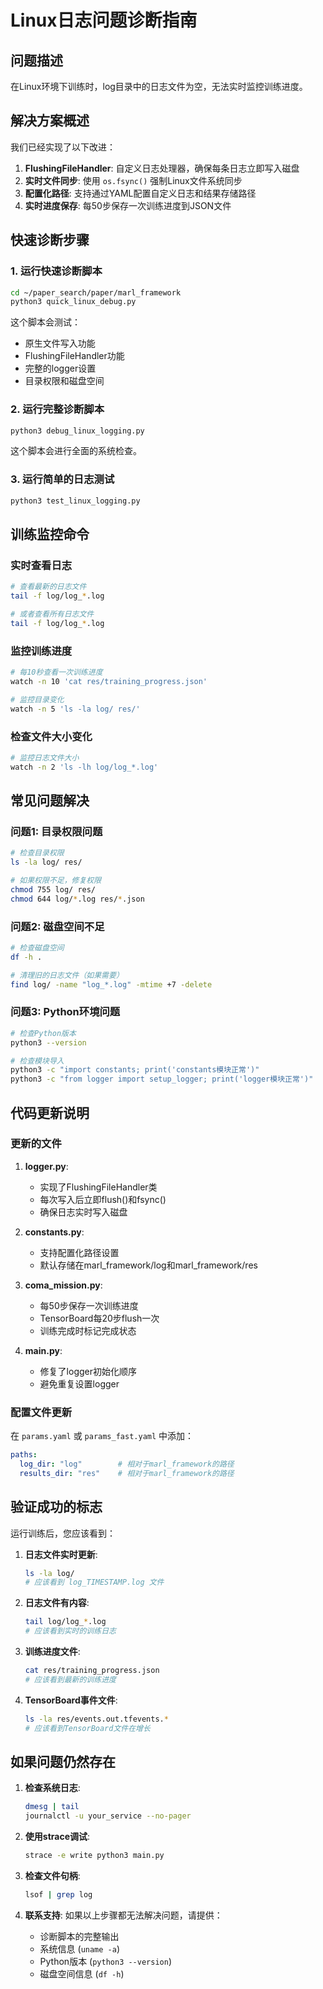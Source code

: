 # Linux日志问题诊断指南

## 问题描述
在Linux环境下训练时，log目录中的日志文件为空，无法实时监控训练进度。

## 解决方案概述
我们已经实现了以下改进：

1. **FlushingFileHandler**: 自定义日志处理器，确保每条日志立即写入磁盘
2. **实时文件同步**: 使用 `os.fsync()` 强制Linux文件系统同步
3. **配置化路径**: 支持通过YAML配置自定义日志和结果存储路径
4. **实时进度保存**: 每50步保存一次训练进度到JSON文件

## 快速诊断步骤

### 1. 运行快速诊断脚本
```bash
cd ~/paper_search/paper/marl_framework
python3 quick_linux_debug.py
```

这个脚本会测试：
- 原生文件写入功能
- FlushingFileHandler功能
- 完整的logger设置
- 目录权限和磁盘空间

### 2. 运行完整诊断脚本
```bash
python3 debug_linux_logging.py
```

这个脚本会进行全面的系统检查。

### 3. 运行简单的日志测试
```bash
python3 test_linux_logging.py
```

## 训练监控命令

### 实时查看日志
```bash
# 查看最新的日志文件
tail -f log/log_*.log

# 或者查看所有日志文件
tail -f log/log_*.log
```

### 监控训练进度
```bash
# 每10秒查看一次训练进度
watch -n 10 'cat res/training_progress.json'

# 监控目录变化
watch -n 5 'ls -la log/ res/'
```

### 检查文件大小变化
```bash
# 监控日志文件大小
watch -n 2 'ls -lh log/log_*.log'
```

## 常见问题解决

### 问题1: 目录权限问题
```bash
# 检查目录权限
ls -la log/ res/

# 如果权限不足，修复权限
chmod 755 log/ res/
chmod 644 log/*.log res/*.json
```

### 问题2: 磁盘空间不足
```bash
# 检查磁盘空间
df -h .

# 清理旧的日志文件（如果需要）
find log/ -name "log_*.log" -mtime +7 -delete
```

### 问题3: Python环境问题
```bash
# 检查Python版本
python3 --version

# 检查模块导入
python3 -c "import constants; print('constants模块正常')"
python3 -c "from logger import setup_logger; print('logger模块正常')"
```

## 代码更新说明

### 更新的文件
1. **logger.py**: 
   - 实现了FlushingFileHandler类
   - 每次写入后立即flush()和fsync()
   - 确保日志实时写入磁盘

2. **constants.py**:
   - 支持配置化路径设置
   - 默认存储在marl_framework/log和marl_framework/res

3. **coma_mission.py**:
   - 每50步保存一次训练进度
   - TensorBoard每20步flush一次
   - 训练完成时标记完成状态

4. **main.py**:
   - 修复了logger初始化顺序
   - 避免重复设置logger

### 配置文件更新
在 `params.yaml` 或 `params_fast.yaml` 中添加：
```yaml
paths:
  log_dir: "log"        # 相对于marl_framework的路径
  results_dir: "res"    # 相对于marl_framework的路径
```

## 验证成功的标志

运行训练后，您应该看到：

1. **日志文件实时更新**:
   ```bash
   ls -la log/
   # 应该看到 log_TIMESTAMP.log 文件
   ```

2. **日志文件有内容**:
   ```bash
   tail log/log_*.log
   # 应该看到实时的训练日志
   ```

3. **训练进度文件**:
   ```bash
   cat res/training_progress.json
   # 应该看到最新的训练进度
   ```

4. **TensorBoard事件文件**:
   ```bash
   ls -la res/events.out.tfevents.*
   # 应该看到TensorBoard文件在增长
   ```

## 如果问题仍然存在

1. **检查系统日志**:
   ```bash
   dmesg | tail
   journalctl -u your_service --no-pager
   ```

2. **使用strace调试**:
   ```bash
   strace -e write python3 main.py
   ```

3. **检查文件句柄**:
   ```bash
   lsof | grep log
   ```

4. **联系支持**: 如果以上步骤都无法解决问题，请提供：
   - 诊断脚本的完整输出
   - 系统信息 (`uname -a`)
   - Python版本 (`python3 --version`)
   - 磁盘空间信息 (`df -h`)